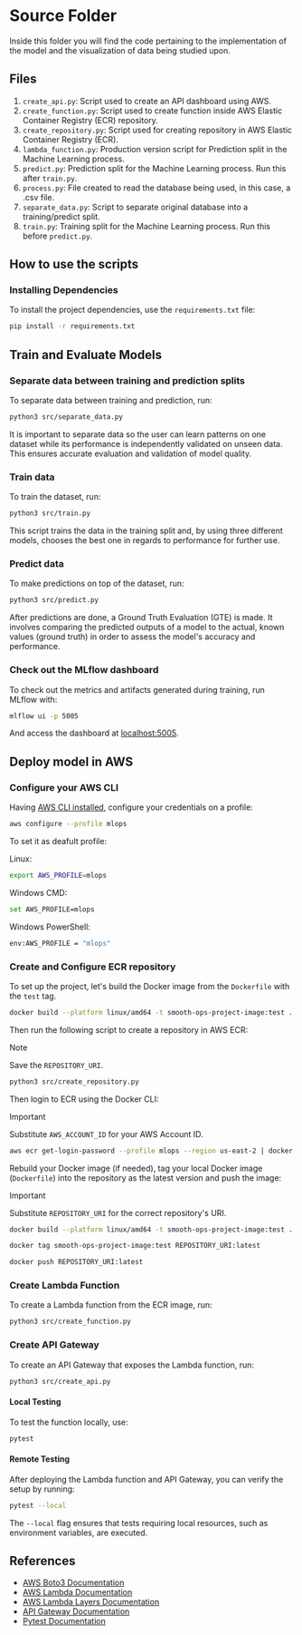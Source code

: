 # Source Folder

Inside this folder you will find the code pertaining to the implementation of the model and the visualization of data being studied upon.

## Files

1. `create_api.py`: Script used to create an API dashboard using AWS.
2. `create_function.py`: Script used to create function inside AWS Elastic Container Registry (ECR) repository.
3. `create_repository.py`: Script used for creating repository in AWS Elastic Container Registry (ECR).
4. `lambda_function.py`: Production version script for Prediction split in the Machine Learning process.
5. `predict.py`: Prediction split for the Machine Learning process. Run this after `train.py`.
6. `process.py`: File created to read the database being used, in this case, a .csv file.
7. `separate_data.py`: Script to separate original database into a training/predict split.
8. `train.py`: Training split for the Machine Learning process. Run this before `predict.py`.

## How to use the scripts

### Installing Dependencies

To install the project dependencies, use the `requirements.txt` file:

```sh
pip install -r requirements.txt
```

## Train and Evaluate Models

### Separate data between training and prediction splits

To separate data between training and prediction, run:

```bash
python3 src/separate_data.py
```

It is important to separate data so the user can learn patterns on one dataset while its performance is independently validated on unseen data. This ensures accurate evaluation and validation of model quality.

### Train data

To train the dataset, run:

```bash
python3 src/train.py
```

This script trains the data in the training split and, by using three different models, chooses the best one in regards to performance for further use.

### Predict data

To make predictions on top of the dataset, run:

```bash
python3 src/predict.py
```

After predictions are done, a Ground Truth Evaluation (GTE) is made. It involves comparing the predicted outputs of a model to the actual, known values (ground truth) in order to assess the model's accuracy and performance.

### Check out the MLflow dashboard

To check out the metrics and artifacts generated during training, run MLflow with:

```bash
mlflow ui -p 5005
```

And access the dashboard at [localhost:5005](localhost:5005).

## Deploy model in AWS

### Configure your AWS CLI

Having [AWS CLI installed](https://docs.aws.amazon.com/cli/latest/userguide/getting-started-install.html), configure your credentials on a profile:

```bash
aws configure --profile mlops
```

To set it as deafult profile:

Linux:

```bash
export AWS_PROFILE=mlops
```

Windows CMD:

```bash
set AWS_PROFILE=mlops
```

Windows PowerShell:

```bash
env:AWS_PROFILE = "mlops"
```

### Create and Configure ECR repository

To set up the project, let's build the Docker image from the `Dockerfile` with the `test` tag.

```bash
docker build --platform linux/amd64 -t smooth-ops-project-image:test .
```

Then run the following script to create a repository in AWS ECR:

> [!NOTE]  
> Save the `REPOSITORY_URI`.

```bash
python3 src/create_repository.py
```

Then login to ECR using the Docker CLI:

> [!IMPORTANT]  
> Substitute `AWS_ACCOUNT_ID` for your AWS Account ID.

```bash
aws ecr get-login-password --profile mlops --region us-east-2 | docker login --username AWS --password-stdin AWS_ACCOUNT_ID.dkr.ecr.us-east-2.amazonaws.com
```

Rebuild your Docker image (if needed), tag your local Docker image (`Dockerfile`) into the repository as the latest version and push the image:

> [!IMPORTANT]  
> Substitute `REPOSITORY_URI` for the correct repository's URI.

```bash
docker build --platform linux/amd64 -t smooth-ops-project-image:test .

docker tag smooth-ops-project-image:test REPOSITORY_URI:latest

docker push REPOSITORY_URI:latest
```

### Create Lambda Function

To create a Lambda function from the ECR image, run:

```bash
python3 src/create_function.py
```

### Create API Gateway

To create an API Gateway that exposes the Lambda function, run:

```bash
python3 src/create_api.py
```

#### Local Testing

To test the function locally, use:

```bash
pytest
```

#### Remote Testing

After deploying the Lambda function and API Gateway, you can verify the setup by running:

```bash
pytest --local
```

The `--local` flag ensures that tests requiring local resources, such as environment variables, are executed.

## References

- [AWS Boto3 Documentation](https://boto3.amazonaws.com/v1/documentation/api/latest/index.html)
- [AWS Lambda Documentation](https://docs.aws.amazon.com/lambda/)
- [AWS Lambda Layers Documentation](https://docs.aws.amazon.com/lambda/latest/dg/chapter-layers.html)
- [API Gateway Documentation](https://docs.aws.amazon.com/apigateway/)
- [Pytest Documentation](https://docs.pytest.org/en/stable/)
